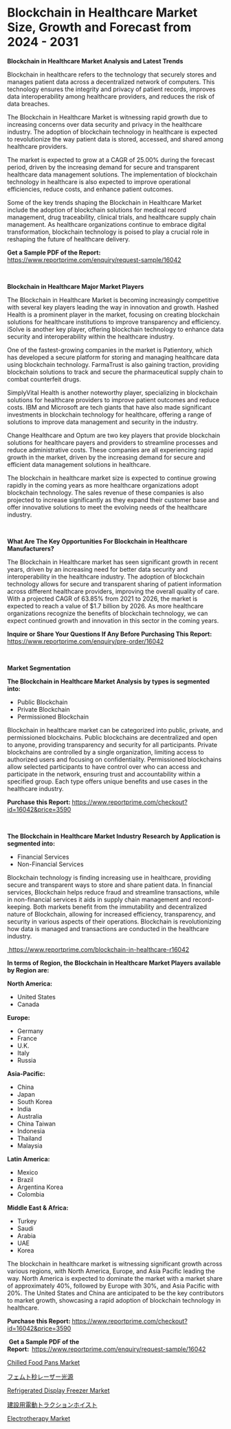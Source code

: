 <p><h1>Blockchain in Healthcare Market Size, Growth and Forecast from 2024 - 2031</h1></p><p><strong>Blockchain in Healthcare Market Analysis and Latest Trends</strong></p>
<p><p>Blockchain in healthcare refers to the technology that securely stores and manages patient data across a decentralized network of computers. This technology ensures the integrity and privacy of patient records, improves data interoperability among healthcare providers, and reduces the risk of data breaches.</p><p>The Blockchain in Healthcare Market is witnessing rapid growth due to increasing concerns over data security and privacy in the healthcare industry. The adoption of blockchain technology in healthcare is expected to revolutionize the way patient data is stored, accessed, and shared among healthcare providers.</p><p>The market is expected to grow at a CAGR of 25.00% during the forecast period, driven by the increasing demand for secure and transparent healthcare data management solutions. The implementation of blockchain technology in healthcare is also expected to improve operational efficiencies, reduce costs, and enhance patient outcomes.</p><p>Some of the key trends shaping the Blockchain in Healthcare Market include the adoption of blockchain solutions for medical record management, drug traceability, clinical trials, and healthcare supply chain management. As healthcare organizations continue to embrace digital transformation, blockchain technology is poised to play a crucial role in reshaping the future of healthcare delivery.</p></p>
<p><strong>Get a Sample PDF of the Report:&nbsp;</strong> <a href="https://www.reportprime.com/enquiry/request-sample/16042">https://www.reportprime.com/enquiry/request-sample/16042</a></p>
<p>&nbsp;</p>
<p><strong>Blockchain in Healthcare Major Market Players</strong></p>
<p><p>The Blockchain in Healthcare Market is becoming increasingly competitive with several key players leading the way in innovation and growth. Hashed Health is a prominent player in the market, focusing on creating blockchain solutions for healthcare institutions to improve transparency and efficiency. iSolve is another key player, offering blockchain technology to enhance data security and interoperability within the healthcare industry.</p><p>One of the fastest-growing companies in the market is Patientory, which has developed a secure platform for storing and managing healthcare data using blockchain technology. FarmaTrust is also gaining traction, providing blockchain solutions to track and secure the pharmaceutical supply chain to combat counterfeit drugs.</p><p>SimplyVital Health is another noteworthy player, specializing in blockchain solutions for healthcare providers to improve patient outcomes and reduce costs. IBM and Microsoft are tech giants that have also made significant investments in blockchain technology for healthcare, offering a range of solutions to improve data management and security in the industry.</p><p>Change Healthcare and Optum are two key players that provide blockchain solutions for healthcare payers and providers to streamline processes and reduce administrative costs. These companies are all experiencing rapid growth in the market, driven by the increasing demand for secure and efficient data management solutions in healthcare.</p><p>The blockchain in healthcare market size is expected to continue growing rapidly in the coming years as more healthcare organizations adopt blockchain technology. The sales revenue of these companies is also projected to increase significantly as they expand their customer base and offer innovative solutions to meet the evolving needs of the healthcare industry.</p></p>
<p>&nbsp;</p>
<p><strong>What Are The Key Opportunities For Blockchain in Healthcare Manufacturers?</strong></p>
<p><p>The Blockchain in Healthcare market has seen significant growth in recent years, driven by an increasing need for better data security and interoperability in the healthcare industry. The adoption of blockchain technology allows for secure and transparent sharing of patient information across different healthcare providers, improving the overall quality of care. With a projected CAGR of 63.85% from 2021 to 2026, the market is expected to reach a value of $1.7 billion by 2026. As more healthcare organizations recognize the benefits of blockchain technology, we can expect continued growth and innovation in this sector in the coming years.</p></p>
<p><strong>Inquire or Share Your Questions If Any Before Purchasing This Report:</strong> <a href="https://www.reportprime.com/enquiry/pre-order/16042">https://www.reportprime.com/enquiry/pre-order/16042</a></p>
<p>&nbsp;</p>
<p><strong>Market Segmentation</strong></p>
<p><strong>The Blockchain in Healthcare Market Analysis by types is segmented into:</strong></p>
<p><ul><li>Public Blockchain</li><li>Private Blockchain</li><li>Permissioned Blockchain</li></ul></p>
<p><p>Blockchain in healthcare market can be categorized into public, private, and permissioned blockchains. Public blockchains are decentralized and open to anyone, providing transparency and security for all participants. Private blockchains are controlled by a single organization, limiting access to authorized users and focusing on confidentiality. Permissioned blockchains allow selected participants to have control over who can access and participate in the network, ensuring trust and accountability within a specified group. Each type offers unique benefits and use cases in the healthcare industry.</p></p>
<p><strong>Purchase this Report:&nbsp;</strong><a href="https://www.reportprime.com/checkout?id=16042&price=3590">https://www.reportprime.com/checkout?id=16042&price=3590</a></p>
<p>&nbsp;</p>
<p><strong>The Blockchain in Healthcare Market Industry Research by Application is segmented into:</strong></p>
<p><ul><li>Financial Services</li><li>Non-Financial Services</li></ul></p>
<p><p>Blockchain technology is finding increasing use in healthcare, providing secure and transparent ways to store and share patient data. In financial services, Blockchain helps reduce fraud and streamline transactions, while in non-financial services it aids in supply chain management and record-keeping. Both markets benefit from the immutability and decentralized nature of Blockchain, allowing for increased efficiency, transparency, and security in various aspects of their operations. Blockchain is revolutionizing how data is managed and transactions are conducted in the healthcare industry.</p></p>
<p><a href="https://www.reportprime.com/blockchain-in-healthcare-r16042">&nbsp;https://www.reportprime.com/blockchain-in-healthcare-r16042</a></p>
<p><strong>In terms of Region, the Blockchain in Healthcare Market Players available by Region are:</strong></p>
<p>
    <p> <strong> North America: </strong>
        <ul>
            <li>United States</li>
            <li>Canada</li>
        </ul>
        </p> 
    <p> <strong> Europe: </strong>
        <ul>
            <li>Germany</li>
            <li>France</li>
            <li>U.K.</li>
            <li>Italy</li>
            <li>Russia</li>
        </ul>
        </p> 
    <p> <strong> Asia-Pacific: </strong>
        <ul>
            <li>China</li>
            <li>Japan</li>
            <li>South Korea</li>
            <li>India</li>
            <li>Australia</li>
            <li>China Taiwan</li>
            <li>Indonesia</li>
            <li>Thailand</li>
            <li>Malaysia</li>
        </ul>
        </p> 
    <p> <strong> Latin America: </strong>
        <ul>
            <li>Mexico</li>
            <li>Brazil</li>
            <li>Argentina Korea</li>
            <li>Colombia</li>
        </ul>
        </p> 
    <p> <strong> Middle East & Africa: </strong>
        <ul>
            <li>Turkey</li>
            <li>Saudi</li>
            <li>Arabia</li>
            <li>UAE</li>
            <li>Korea</li>
        </ul>
    </p>
    </p>
<p><p>The blockchain in healthcare market is witnessing significant growth across various regions, with North America, Europe, and Asia Pacific leading the way. North America is expected to dominate the market with a market share of approximately 40%, followed by Europe with 30%, and Asia Pacific with 20%. The United States and China are anticipated to be the key contributors to market growth, showcasing a rapid adoption of blockchain technology in healthcare.</p></p>
<p><strong>Purchase this Report: </strong><a href="https://www.reportprime.com/checkout?id=16042&price=3590">https://www.reportprime.com/checkout?id=16042&price=3590</a></p>
<p>&nbsp;<strong>Get a Sample PDF of the Report:&nbsp;&nbsp;</strong><a href="https://www.reportprime.com/enquiry/request-sample/16042">https://www.reportprime.com/enquiry/request-sample/16042</a></p>
<p><strong></strong></p>
<p><p><a href="https://issuu.com/reportprime-2/docs/chilled-food-pans-market-size-2030.pptx">Chilled Food Pans Market</a></p><p><a href="https://github.com/hwbcz413288296/Market-Research-Report-List-2/blob/main/843285282253.md">フェムト秒レーザー光源</a></p><p><a href="https://issuu.com/reportprime-2/docs/refrigerated-display-freezer-market-size-2030.pptx">Refrigerated Display Freezer Market</a></p><p><a href="https://github.com/JacksonWiza1924/Market-Research-Report-List-1/blob/main/915406482254.md">建設用電動トラクションホイスト</a></p><p><a href="https://github.com/Sherrillcrooksxa8i18ucf2m/Market-Research-Report-List-2/blob/main/electrotherapy-market.md">Electrotherapy Market</a></p></p>